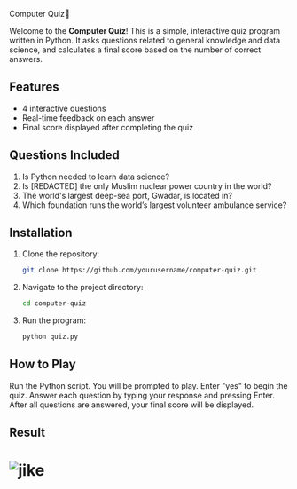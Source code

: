 

Computer Quiz🚀

Welcome to the **Computer Quiz**! This is a simple, interactive quiz program written in Python. It asks questions related to general knowledge and data science, and calculates a final score based on the number of correct answers.

## Features
- 4 interactive questions
- Real-time feedback on each answer
- Final score displayed after completing the quiz

## Questions Included
1. Is Python needed to learn data science?
2. Is [REDACTED] the only Muslim nuclear power country in the world?
3. The world's largest deep-sea port, Gwadar, is located in?
4. Which foundation runs the world’s largest volunteer ambulance service?

## Installation

1. Clone the repository:
   ```bash
   git clone https://github.com/yourusername/computer-quiz.git

2. Navigate to the project directory:
   ```bash
   cd computer-quiz

3. Run the program:
   ```bash
   python quiz.py

## How to Play
Run the Python script.
You will be prompted to play. Enter "yes" to begin the quiz.
Answer each question by typing your response and pressing Enter.
After all questions are answered, your final score will be displayed.

## Result
# ![jike](https://github.com/user-attachments/assets/1b9c5d44-2294-4723-aaad-31dc13c31e37)
